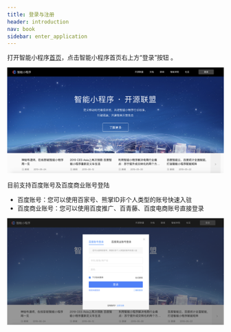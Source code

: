 ```yaml
---
title: 登录与注册
header: introduction
nav: book
sidebar: enter_application
---
```


   
   打开智能小程序[首页](https://smartprogram.baidu.com/mappconsole/main/login)，点击智能小程序首页右上方“登录”按钮 。

 ![图片](../../img/introduction/enter/p1.png)

 

目前支持百度账号及百度商业账号登陆

* 百度账号：您可以使用百家号、熊掌ID非个人类型的账号快速入驻
* 百度商业账号：您可以使用百度推广、百青藤、百度电商账号直接登录

 ![图片](../../img/introduction/enter/p2.png)





